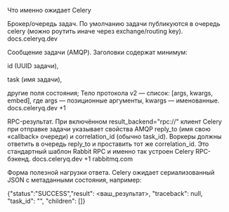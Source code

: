 Что именно ожидает Celery

Брокер/очередь задач. По умолчанию задачи публикуются в очередь celery (можно роутить иначе через exchange/routing key).
docs.celeryq.dev

Сообщение задачи (AMQP). Заголовки содержат минимум:

id (UUID задачи),

task (имя задачи),

другие поля состояния;
Тело протокола v2 — список: [args, kwargs, embed], где args — позиционные аргументы, kwargs — именованные.
docs.celeryq.dev
+1

RPC-результат. При включённом result_backend="rpc://" клиент Celery при отправке задачи указывает свойства AMQP reply_to (имя свою «callback» очереди) и correlation_id (обычно task_id). Воркеры должны ответить в очередь reply_to и проставить тот же correlation_id. Это стандартный шаблон Rabbit RPC и именно так устроен Celery RPC-бэкенд.
docs.celeryq.dev
+1
rabbitmq.com

Форма полезной нагрузки ответа. Celery ожидает сериализованный JSON с метаданными состояния, например:

{"status":"SUCCESS","result": <ваш_результат>, "traceback": null, "task_id": "<id>", "children": []}